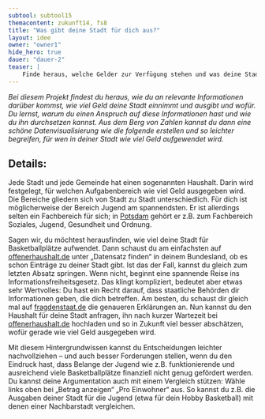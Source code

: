 ```yaml
---
subtool: subtool15
themacontent: zukunft14, fs8
title: "Was gibt deine Stadt für dich aus?"
layout: idee
owner: "owner1"
hide_hero: true
dauer: "dauer-2"
teaser: |
    Finde heraus, welche Gelder zur Verfügung stehen und was deine Stadt damit macht. Vielleicht fallen dir Verbesserungsvorschläge ein.
---
```


*Bei diesem Projekt findest du heraus, wie du an relevante Informationen darüber kommst, wie viel Geld deine Stadt einnimmt und ausgibt und wofür. Du lernst, warum du einen Anspruch auf diese Informationen hast und wie du ihn durchsetzen kannst. Aus dem Berg von Zahlen kannst du dann eine schöne Datenvisualisierung wie die folgende erstellen und so leichter begreifen, für wen in deiner Stadt wie viel Geld aufgewendet wird.*

## Details:
Jede Stadt und jede Gemeinde hat einen sogenannten Haushalt. Darin wird festgelegt, für welchen Aufgabenbereich wie viel Geld ausgegeben wird. Die Bereiche gliedern sich von Stadt zu Stadt unterschiedlich. Für dich ist möglicherweise der Bereich Jugend am spannendsten. Er ist allerdings selten ein Fachbereich für sich; in [Potsdam](https://offenerhaushalt.de/haushalt/BB/Potsdam/#/administrative_classification?Category=FP&Direction=expenditure&Year=2018) gehört er z.B. zum Fachbereich Soziales, Jugend, Gesundheit und Ordnung.

Sagen wir, du möchtest herausfinden, wie viel deine Stadt für Basketballplätze aufwendet. Dann schaust du am einfachsten auf [offenerhaushalt.de](https://offenerhaushalt.de/) unter „Datensatz finden“ in deinem Bundesland, ob es schon Einträge zu deiner Stadt gibt. Ist das der Fall, kannst du gleich zum letzten Absatz springen. Wenn nicht, beginnt eine spannende Reise ins Informationsfreiheitsgesetz. Das klingt kompliziert, bedeutet aber etwas sehr Wertvolles: Du hast ein Recht darauf, dass staatliche Behörden dir Informationen geben, die dich betreffen. Am besten, du schaust dir gleich mal auf [fragdenstaat.de](https://fragdenstaat.de/) die genaueren Erklärungen an. Nun kannst du den Haushalt für deine Stadt anfragen, ihn nach kurzer Wartezeit bei [offenerhaushalt.de](https://offenerhaushalt.de/) hochladen und so in Zukunft viel besser abschätzen, wofür gerade wie viel Geld ausgegeben wird.

Mit diesem Hintergrundwissen kannst du Entscheidungen leichter nachvollziehen – und auch besser Forderungen stellen, wenn du den Eindruck hast, dass Belange der Jugend wie z.B. funktionierende und ausreichend viele Basketballplätze finanziell nicht genug gefördert werden. Du kannst deine Argumentation auch mit einem Vergleich stützen: Wähle links oben bei „Betrag anzeigen“ „Pro Einwohner“ aus. So kannst du z.B. die Ausgaben deiner Stadt für die Jugend (etwa für dein Hobby Basketball) mit denen einer Nachbarstadt vergleichen.